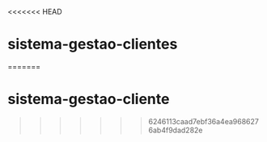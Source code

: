 <<<<<<< HEAD
# sistema-gestao-clientes
=======
# sistema-gestao-cliente
>>>>>>> 6246113caad7ebf36a4ea9686276ab4f9dad282e
